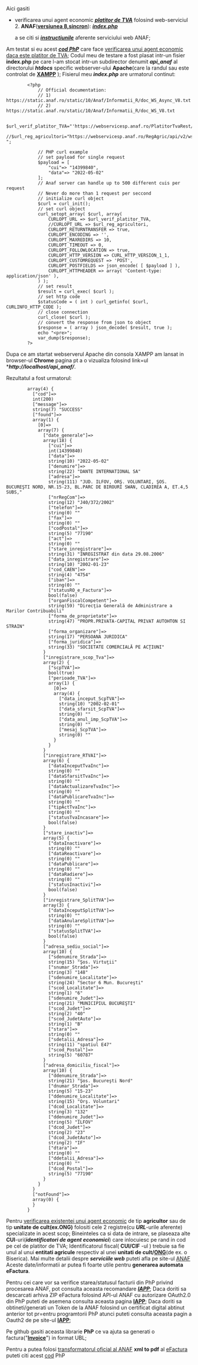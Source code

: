 Aici gasiti 
- verificarea unui agent economic [***platitor de TVA***](https://www.anaf.ro/anaf/internet/ANAF/servicii_online/servicii_web_anaf) folosind web-serviciul 2. **ANAF**([**versiunea 8,sincron**](https://www.anaf.ro/anaf/internet/ANAF/servicii_online/servicii_web_anaf)): [***index.php***](https://github.com/stefanache/MFP-ANAF-RO/blob/main/php_scripts/anaf/index.php)


  a se citi si [***instructiunile***](https://static.anaf.ro/static/10/Anaf/Informatii_R/Servicii_web/doc_WS_V8.txt) aferente serviciului web ANAF;
  
Am testat si eu acest [***cod PhP***](https://www.grepper.com/answers/465839/api+anaf) care face [verificarea unui agent economic daca este platitor de TVA](https://www.verificaretva.ro/download/DocumentatieVerificareTVAAPIv5.pdf);
Codul meu de testare a fost plasat intr-un fisier **index.php** pe care l-am stocat intr-un subdirector denumit  ***api_anaf***  al directorului ***htdocs*** specific webserver-ului **Apache**(care la randul sau este controlat de [**XAMPP**](https://www.apachefriends.org/) ); Fisierul meu ***index.php*** are urmatorul continut:

			<?php
				// Official documentation: 
				// 1) https://static.anaf.ro/static/10/Anaf/Informatii_R/doc_WS_Async_V8.txt
				// 2) https://static.anaf.ro/static/10/Anaf/Informatii_R/doc_WS_V8.txt
				
				$url_verif_platitor_TVA="'https://webservicesp.anaf.ro/PlatitorTvaRest/api/v8/ws/tva'";
				//$url_reg_agricultori="https://webservicesp.anaf.ro/RegAgric/api/v2/ws/agric ";
    
				// PHP curl example
				// set payload for single request
				$payload = [
				    "cui"=> "14399840",  
				    "data"=> "2022-05-02" 
				];
				// Anaf server can handle up to 500 different cuis per request
				// Never do more than 1 request per seccond
				// initialize curl object
				$curl = curl_init();
				// set curl object
				curl_setopt_array( $curl, array(
				    CURLOPT_URL => $url_verif_platitor_TVA,
				    //CURLOPT_URL => $url_reg_agricultori,	
				    CURLOPT_RETURNTRANSFER => true,
				    CURLOPT_ENCODING => '',
				    CURLOPT_MAXREDIRS => 10,
				    CURLOPT_TIMEOUT => 0,
				    CURLOPT_FOLLOWLOCATION => true,
				    CURLOPT_HTTP_VERSION => CURL_HTTP_VERSION_1_1,
				    CURLOPT_CUSTOMREQUEST => 'POST',
				    CURLOPT_POSTFIELDS => json_encode( [ $payload ] ),
				    CURLOPT_HTTPHEADER => array( 'Content-type: application/json' ),
				) );
				// set result
				$result = curl_exec( $curl );
				// set http code
				$statusCode = ( int ) curl_getinfo( $curl, CURLINFO_HTTP_CODE );
				// close connection
				curl_close( $curl );
				// convert the response from json to object
				$response = ( array ) json_decode( $result, true );
				echo "<pre>";
				var_dump($response);
			?>

Dupa ce am startat webserverul Apache din consola XAMPP am lansat in browser-ul **Chrome** pagina pt a o vizualiza folosind link=ul ****http://localhost/api_anaf/***.

Rezultatul a fost urmatorul:

			array(4) {
			  ["cod"]=>
			  int(200)
			  ["message"]=>
			  string(7) "SUCCESS"
			  ["found"]=>
			  array(1) {
			    [0]=>
			    array(7) {
			      ["date_generale"]=>
			      array(18) {
			        ["cui"]=>
			        int(14399840)
			        ["data"]=>
			        string(10) "2022-05-02"
			        ["denumire"]=>
			        string(22) "DANTE INTERNATIONAL SA"
			        ["adresa"]=>
			        string(111) "JUD. ILFOV, ORŞ. VOLUNTARI, ŞOS. BUCUREŞTI NORD, NR.15-23, BL.PARC DE BIROURI SWAN, CLADIREA A, ET.4,5 SUBS,"
			        ["nrRegCom"]=>
			        string(12) "J40/372/2002"
			        ["telefon"]=>
			        string(0) ""
			        ["fax"]=>
			        string(0) ""
			        ["codPostal"]=>
			        string(5) "77190"
			        ["act"]=>
			        string(0) ""
			        ["stare_inregistrare"]=>
			        string(31) "INREGISTRAT din data 29.08.2006"
			        ["data_inregistrare"]=>
			        string(10) "2002-01-23"
			        ["cod_CAEN"]=>
			        string(4) "4754"
			        ["iban"]=>
			        string(0) ""
			        ["statusRO_e_Factura"]=>
			        bool(false)
			        ["organFiscalCompetent"]=>
			        string(59) "Direcţia Generală de Administrare a Marilor Contribuabili"
			        ["forma_de_proprietate"]=>
			        string(47) "PROPR.PRIVATA-CAPITAL PRIVAT AUTOHTON SI STRAIN"
			        ["forma_organizare"]=>
			        string(17) "PERSOANA JURIDICA"
			        ["forma_juridica"]=>
			        string(33) "SOCIETATE COMERCIALĂ PE ACŢIUNI"
			      }
			      ["inregistrare_scop_Tva"]=>
			      array(2) {
			        ["scpTVA"]=>
			        bool(true)
			        ["perioade_TVA"]=>
			        array(1) {
			          [0]=>
			          array(4) {
			            ["data_inceput_ScpTVA"]=>
			            string(10) "2002-02-01"
			            ["data_sfarsit_ScpTVA"]=>
			            string(0) ""
			            ["data_anul_imp_ScpTVA"]=>
			            string(0) ""
			            ["mesaj_ScpTVA"]=>
			            string(0) ""
			          }
			        }
			      }
			      ["inregistrare_RTVAI"]=>
			      array(6) {
			        ["dataInceputTvaInc"]=>
			        string(0) ""
			        ["dataSfarsitTvaInc"]=>
			        string(0) ""
			        ["dataActualizareTvaInc"]=>
			        string(0) ""
			        ["dataPublicareTvaInc"]=>
			        string(0) ""
			        ["tipActTvaInc"]=>
			        string(0) ""
			        ["statusTvaIncasare"]=>
			        bool(false)
			      }
			      ["stare_inactiv"]=>
			      array(5) {
			        ["dataInactivare"]=>
			        string(0) ""
			        ["dataReactivare"]=>
			        string(0) ""
			        ["dataPublicare"]=>
			        string(0) ""
			        ["dataRadiere"]=>
			        string(0) ""
			        ["statusInactivi"]=>
			        bool(false)
			      }
			      ["inregistrare_SplitTVA"]=>
			      array(3) {
			        ["dataInceputSplitTVA"]=>
			        string(0) ""
			        ["dataAnulareSplitTVA"]=>
			        string(0) ""
			        ["statusSplitTVA"]=>
			        bool(false)
			      }
			      ["adresa_sediu_social"]=>
			      array(10) {
			        ["sdenumire_Strada"]=>
			        string(15) "Şos. Virtuţii"
			        ["snumar_Strada"]=>
			        string(3) "148"
			        ["sdenumire_Localitate"]=>
			        string(24) "Sector 6 Mun. Bucureşti"
			        ["scod_Localitate"]=>
			        string(1) "6"
			        ["sdenumire_Judet"]=>
			        string(21) "MUNICIPIUL BUCUREŞTI"
			        ["scod_Judet"]=>
			        string(2) "40"
			        ["scod_JudetAuto"]=>
			        string(1) "B"
			        ["stara"]=>
			        string(0) ""
			        ["sdetalii_Adresa"]=>
			        string(11) "spatiul E47"
			        ["scod_Postal"]=>
			        string(5) "60787"
			      }
			      ["adresa_domiciliu_fiscal"]=>
			      array(10) {
			        ["ddenumire_Strada"]=>
			        string(21) "Şos. Bucureşti Nord"
			        ["dnumar_Strada"]=>
			        string(5) "15-23"
			        ["ddenumire_Localitate"]=>
			        string(15) "Orş. Voluntari"
			        ["dcod_Localitate"]=>
			        string(3) "132"
			        ["ddenumire_Judet"]=>
			        string(5) "ILFOV"
			        ["dcod_Judet"]=>
			        string(2) "23"
			        ["dcod_JudetAuto"]=>
			        string(2) "IF"
			        ["dtara"]=>
			        string(0) ""
			        ["ddetalii_Adresa"]=>
			        string(0) ""
			        ["dcod_Postal"]=>
			        string(5) "77190"
			      }
			    }
			  }
			  ["notFound"]=>
			  array(0) {
			  }
			}

Pentru [verificarea existentei unui agent economic](https://mfinante.gov.ro/static/10/eFactura/prezentare%20apeluri%20API%20E-factura.pdf) de tip **agricultor** sau de tip **unitate de cult(ex.ONG)** folositi cele 2 registre(cu ***URL***-urile aferente) specializate in acest scop;
Bineinteles ca si data de intrare, se plaseaza alte  **CUI**-uri(***identificatori de agent economici***) care inlocuiesc pe rand in cod pe cel de platitor de TVA;
Identificatorul fiscal( **CUI/CIF** -ul ) trebuie sa fie unul al unui **entitati agricule** respectiv al unei **unitati de cult/[ONG](https://doc.pmb.ro/institutii/primaria/directii/directia_relatia_cu_ong_sindicate_si_patronate/BD_ONG_20210714.pdf)**(de ex. o Biserica).
Mai multe detalii despre ***serviciile web*** puteti afla pe site-ul [ANAF](https://www.anaf.ro/anaf/internet/ANAF/servicii_online/servicii_web_anaf)
Aceste date/informatii ar putea fi foarte utile pentru **generarea automata eFactura**.

Pentru cei care vor sa verifice starea/statusul facturii din PhP privind procesarea ANAF, pot consulta aceasta recomandare [***IAPP***](https://iapp.ro/articol/verifica-status-incarcare-factura-api-anaf-php-oauth2);
Daca doriti sa descarcati arhiva ZIP eFactura folosind API-ul ANAF cu autorizare OAuth2.0 din PhP puteti de asemena consulta aceasta pagina [**IAPP**](https://iapp.ro/articol/descarca-arhiva-zip-e-factura-folosind-api-anaf-php-oauth2); Daca doriti sa obtineti/generati un Token de la ANAF folosind un certificat digital abtinut anterior tot pr=entru programtorii PhP atunci puteti consulta aceasta pagin a Oauth2 de pe site-ul [**IAPP**](https://iapp.ro/articol/generare-token-anaf-folosind-certificat-digital-din-php-oauth2);

Pe github gasiti aceasta librarie **PhP** ce va ajuta sa generati o factura("[**Invoice**](https://github.com/pondersource/invoice-ubl)") in format UBL;

Pentru a putea folosi [transformatorul oficial al ANAF](https://www.slideshare.net/geomexicanu1980/prezentare-api-efactura-1pdf)  **xml to pdf** al [eFactura](https://www.anaf.ro/CompletareFactura/faces/factura/informatiigenerale.xhtml) puteti citi acest [cod](https://happyweb.ro/articol/eroare-la-transformare-e-factura-din-xml-in-pdf) PhP
